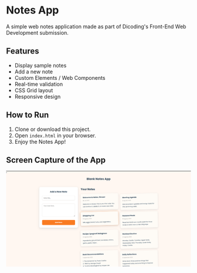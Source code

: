 # Notes App

A simple web notes application made as part of Dicoding's Front-End Web Development submission.

## Features

- Display sample notes
- Add a new note
- Custom Elements / Web Components
- Real-time validation
- CSS Grid layout
- Responsive design

## How to Run

1. Clone or download this project.
2. Open `index.html` in your browser.
3. Enjoy the Notes App!

## Screen Capture of the App
![alt text](/assets/image.png)